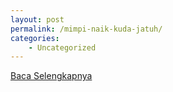 ```yaml
---
layout: post
permalink: /mimpi-naik-kuda-jatuh/
categories:
    - Uncategorized
---
```


[Baca Selengkapnya](/10)